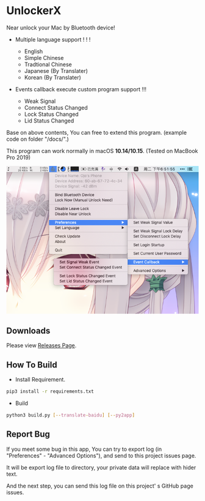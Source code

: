 # UnlockerX

Near unlock your Mac by Bluetooth device!

* Multiple language support ! ! !
  * English
  * Simple Chinese
  * Tradtional Chinese
  * Japanese (By Translater)
  * Korean (By Translater)

* Events callback execute custom program support !!!
  * Weak Signal
  * Connect Status Changed
  * Lock Status Changed
  * Lid Status Changed

Base on above contents, You can free to extend this program. (example code on folder "/docs/".)

This program can work normally in macOS **10.14/10.15**. (Tested on MacBook Pro 2019)

![Thumbnail](docs/img/thumbnail_en.png)

## Downloads

Please view [Releases Page](../../releases).

## How To Build

* Install Requirement.

```bash
pip3 install -r requirements.txt
```

* Build

```bash
python3 build.py [--translate-baidu] [--py2app]
```

## Report Bug

If you meet some bug in this app, You can try to export log (in "Preferences" - "Advanced Options"), and send to this project issues page.

It will be export log file to directory, your private data will replace with hider text.

And the next step, you can send this log file on this project' s GitHub page issues.
